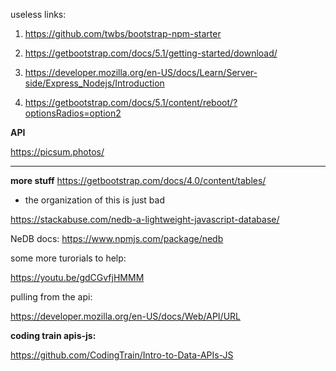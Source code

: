 useless links:
1) https://github.com/twbs/bootstrap-npm-starter
   
2) https://getbootstrap.com/docs/5.1/getting-started/download/

3) https://developer.mozilla.org/en-US/docs/Learn/Server-side/Express_Nodejs/Introduction
   
4) https://getbootstrap.com/docs/5.1/content/reboot/?optionsRadios=option2

**API**

https://picsum.photos/

----------------------------------

**more stuff**
https://getbootstrap.com/docs/4.0/content/tables/

* the organization of this is just bad

https://stackabuse.com/nedb-a-lightweight-javascript-database/

NeDB docs:
https://www.npmjs.com/package/nedb

some more turorials to help:

https://youtu.be/gdCGvfjHMMM

pulling from the api:

https://developer.mozilla.org/en-US/docs/Web/API/URL


**coding train apis-js:**

https://github.com/CodingTrain/Intro-to-Data-APIs-JS